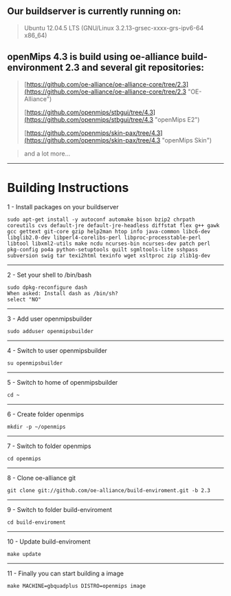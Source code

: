 ## Our buildserver is currently running on: ##

> Ubuntu 12.04.5 LTS (GNU/Linux 3.2.13-grsec-xxxx-grs-ipv6-64 x86_64)

## openMips 4.3 is build using oe-alliance build-environment 2.3 and several git repositories: ##

> [https://github.com/oe-alliance/oe-alliance-core/tree/2.3](https://github.com/oe-alliance/oe-alliance-core/tree/2.3 "OE-Alliance")
> 
> [https://github.com/openmips/stbgui/tree/4.3](https://github.com/openmips/stbgui/tree/4.3 "openMips E2")
> 
> [https://github.com/openmips/skin-pax/tree/4.3](https://github.com/openmips/skin-pax/tree/4.3 "openMips Skin")

> and a lot more...


----------

# Building Instructions #

1 - Install packages on your buildserver

    sudo apt-get install -y autoconf automake bison bzip2 chrpath coreutils cvs default-jre default-jre-headless diffstat flex g++ gawk gcc gettext git-core gzip help2man htop info java-common libc6-dev libglib2.0-dev libperl4-corelibs-perl libproc-processtable-perl libtool libxml2-utils make ncdu ncurses-bin ncurses-dev patch perl pkg-config po4a python-setuptools quilt sgmltools-lite sshpass subversion swig tar texi2html texinfo wget xsltproc zip zlib1g-dev

----------
2 - Set your shell to /bin/bash

    sudo dpkg-reconfigure dash
    When asked: Install dash as /bin/sh?
    select "NO"

----------
3 - Add user openmipsbuilder

    sudo adduser openmipsbuilder

----------
4 - Switch to user openmipsbuilder

    su openmipsbuilder

----------
5 - Switch to home of openmipsbuilder

    cd ~

----------
6 - Create folder openmips

    mkdir -p ~/openmips

----------
7 - Switch to folder openmips

    cd openmips

----------
8 - Clone oe-alliance git

    git clone git://github.com/oe-alliance/build-enviroment.git -b 2.3

----------
9 - Switch to folder build-enviroment

    cd build-enviroment

----------
10 - Update build-enviroment

    make update

----------
11 - Finally you can start building a image

    make MACHINE=gbquadplus DISTRO=openmips image